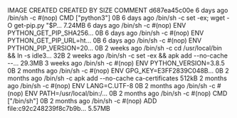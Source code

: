 IMAGE CREATED CREATED BY SIZE COMMENT
d687ea45c00e 6 days ago /bin/sh -c #(nop) CMD ["python3"] 0B
<missing> 6 days ago /bin/sh -c set -ex; wget -O get-pip.py "\$P… 7.24MB
<missing> 6 days ago /bin/sh -c #(nop) ENV PYTHON_GET_PIP_SHA256… 0B
<missing> 6 days ago /bin/sh -c #(nop) ENV PYTHON_GET_PIP_URL=ht… 0B
<missing> 6 days ago /bin/sh -c #(nop) ENV PYTHON_PIP_VERSION=20… 0B
<missing> 2 weeks ago /bin/sh -c cd /usr/local/bin && ln -s idle3… 32B
<missing> 2 weeks ago /bin/sh -c set -ex && apk add --no-cache --… 29.3MB
<missing> 3 weeks ago /bin/sh -c #(nop) ENV PYTHON_VERSION=3.8.5 0B
<missing> 2 months ago /bin/sh -c #(nop) ENV GPG_KEY=E3FF2839C048B… 0B
<missing> 2 months ago /bin/sh -c apk add --no-cache ca-certificates 512kB
<missing> 2 months ago /bin/sh -c #(nop) ENV LANG=C.UTF-8 0B
<missing> 2 months ago /bin/sh -c #(nop) ENV PATH=/usr/local/bin:/… 0B
<missing> 2 months ago /bin/sh -c #(nop) CMD ["/bin/sh"] 0B
<missing> 2 months ago /bin/sh -c #(nop) ADD file:c92c248239f8c7b9b… 5.57MB
